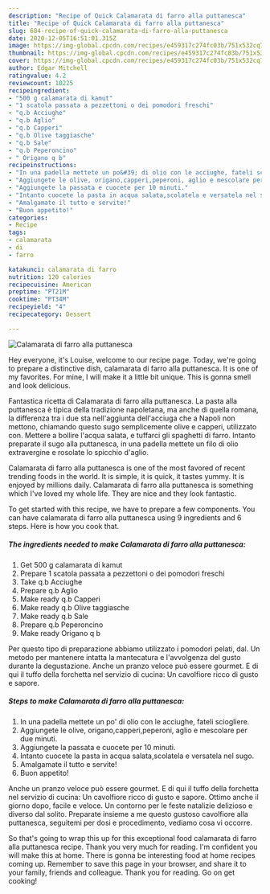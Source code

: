 ```yaml
---
description: "Recipe of Quick Calamarata di farro alla puttanesca"
title: "Recipe of Quick Calamarata di farro alla puttanesca"
slug: 684-recipe-of-quick-calamarata-di-farro-alla-puttanesca
date: 2020-12-05T16:51:01.315Z
image: https://img-global.cpcdn.com/recipes/e459317c274fc03b/751x532cq70/calamarata-di-farro-alla-puttanesca-recipe-main-photo.jpg
thumbnail: https://img-global.cpcdn.com/recipes/e459317c274fc03b/751x532cq70/calamarata-di-farro-alla-puttanesca-recipe-main-photo.jpg
cover: https://img-global.cpcdn.com/recipes/e459317c274fc03b/751x532cq70/calamarata-di-farro-alla-puttanesca-recipe-main-photo.jpg
author: Edgar Mitchell
ratingvalue: 4.2
reviewcount: 10225
recipeingredient:
- "500 g calamarata di kamut"
- "1 scatola passata a pezzettoni o dei pomodori freschi"
- "q.b Acciughe"
- "q.b Aglio"
- "q.b Capperi"
- "q.b Olive taggiasche"
- "q.b Sale"
- "q.b Peperoncino"
- " Origano q b"
recipeinstructions:
- "In una padella mettete un po&#39; di olio con le acciughe, fateli sciogliere."
- "Aggiungete le olive, origano,capperi,peperoni, aglio e mescolare per due minuti."
- "Aggiungete la passata e cuocete per 10 minuti."
- "Intanto cuocete la pasta in acqua salata,scolatela e versatela nel sugo."
- "Amalgamate il tutto e servite!"
- "Buon appetito!"
categories:
- Recipe
tags:
- calamarata
- di
- farro

katakunci: calamarata di farro 
nutrition: 120 calories
recipecuisine: American
preptime: "PT21M"
cooktime: "PT34M"
recipeyield: "4"
recipecategory: Dessert

---
```



![Calamarata di farro alla puttanesca](https://img-global.cpcdn.com/recipes/e459317c274fc03b/751x532cq70/calamarata-di-farro-alla-puttanesca-recipe-main-photo.jpg)

Hey everyone, it's Louise, welcome to our recipe page. Today, we're going to prepare a distinctive dish, calamarata di farro alla puttanesca. It is one of my favorites. For mine, I will make it a little bit unique. This is gonna smell and look delicious.

Fantastica ricetta di Calamarata di farro alla puttanesca. La pasta alla puttanesca è tipica della tradizione napoletana, ma anche di quella romana, la differenza tra i due sta nell&#39;aggiunta dell&#39;acciuga che a Napoli non mettono, chiamando questo sugo semplicemente olive e capperi, utilizzato con. Mettere a bollire l&#39;acqua salata, e tuffarci gli spaghetti di farro. Intanto preparate il sugo alla puttanesca, in una padella mettete un filo di olio extravergine e rosolate lo spicchio d&#39;aglio.

Calamarata di farro alla puttanesca is one of the most favored of recent trending foods in the world. It is simple, it is quick, it tastes yummy. It is enjoyed by millions daily. Calamarata di farro alla puttanesca is something which I've loved my whole life. They are nice and they look fantastic.


To get started with this recipe, we have to prepare a few components. You can have calamarata di farro alla puttanesca using 9 ingredients and 6 steps. Here is how you cook that.

<!--inarticleads1-->

##### The ingredients needed to make Calamarata di farro alla puttanesca:

1. Get 500 g calamarata di kamut
1. Prepare 1 scatola passata a pezzettoni o dei pomodori freschi
1. Take q.b Acciughe
1. Prepare q.b Aglio
1. Make ready q.b Capperi
1. Make ready q.b Olive taggiasche
1. Make ready q.b Sale
1. Prepare q.b Peperoncino
1. Make ready  Origano q b


Per questo tipo di preparazione abbiamo utilizzato i pomodori pelati, dal. Un metodo per mantenere intatta la mantecatura e l&#39;avvolgenza del gusto durante la degustazione. Anche un pranzo veloce può essere gourmet. E di qui il tuffo della forchetta nel servizio di cucina: Un cavolfiore ricco di gusto e sapore. 

<!--inarticleads2-->

##### Steps to make Calamarata di farro alla puttanesca:

1. In una padella mettete un po&#39; di olio con le acciughe, fateli sciogliere.
1. Aggiungete le olive, origano,capperi,peperoni, aglio e mescolare per due minuti.
1. Aggiungete la passata e cuocete per 10 minuti.
1. Intanto cuocete la pasta in acqua salata,scolatela e versatela nel sugo.
1. Amalgamate il tutto e servite!
1. Buon appetito!


Anche un pranzo veloce può essere gourmet. E di qui il tuffo della forchetta nel servizio di cucina: Un cavolfiore ricco di gusto e sapore. Ottimo anche il giorno dopo, facile e veloce. Un contorno per le feste natalizie delizioso e diverso dal solito. Preparate insieme a me questo gustoso cavolfiore alla puttanesca, seguitemi per dosi e procedimento, vediamo cosa vi occorre. 

So that's going to wrap this up for this exceptional food calamarata di farro alla puttanesca recipe. Thank you very much for reading. I'm confident you will make this at home. There is gonna be interesting food at home recipes coming up. Remember to save this page in your browser, and share it to your family, friends and colleague. Thank you for reading. Go on get cooking!
